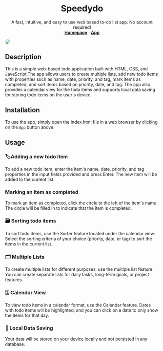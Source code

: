 <h1 align="center">Speedydo</h1>

<p align="center">
A fast, intuitive, and easy to use web based to-do list app. No account required!
<br>
<a href="https://danielofodile.github.io/speedydo"><strong>Homepage</strong></a>
·
<a href="https://danielofodile.github.io/speedydo/app"><strong>App</strong></a>
</p>

<img style="border-radius:10px;" src="https://images/app.png">

## Description

This is a simple web-based todo application built with HTML, CSS, and
JavaScript.The app allows users to create multiple lists, add new todo
items with properties such as name, date, priority, and tag, mark items
as completed, and sort items based on priority, date, and tag. The app
also provides a calendar view for the todo items and supports local data
saving for storing todo items on the user's device.

## Installation

To use the app, simply open the index.html file in a web browser by clicking
on the `App` button above.

## Usage

### 🏷️Adding a new todo item

To add a new todo item, enter the item's name, date, priority, and tag
properties in the input fields provided and press Enter. The new item will
be added to the current list.

### Marking an item as completed

To mark an item as completed, click the circle to the left of the item's
name. The circle will be filled in to indicate that the item is completed.

### 🗃️ Sorting todo items

To sort todo items, use the Sorter feature located under the calendar view.
Select the sorting criteria of your choice (priority, date, or tag) to
sort the items in the current list.

### 🗂️ Multiple Lists

To create multiple lists for different purposes, use the multiple list
feature. You can create separate lists for daily tasks, long-term goals,
or project features.

### 🗓️ Calendar View

To view todo items in a calendar format, use the Calendar feature. Dates
with todo items will be highlighted, and you can click on a date to only
show the items for that day.

### 💾 Local Data Saving

Your data will be stored on your device locally and not persisted in any
database.
